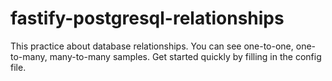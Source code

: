 # fastify-postgresql-relationships

This practice about database relationships. You can see one-to-one, one-to-many, many-to-many samples. Get started quickly by filling in the config file.

